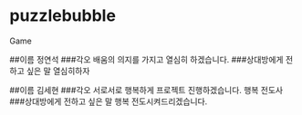# puzzlebubble
Game

##이름
정연석
###각오
배움의 의지를 가지고 열심히 하겠습니다.
###상대방에게 전하고 싶은 말
열심히하자

##이름
김세현
###각오
서로서로 행복하게 프로젝트 진행하겠습니다. 행복 전도사
###상대방에게 전하고 싶은 말
행복 전도시켜드리겠습니다.


